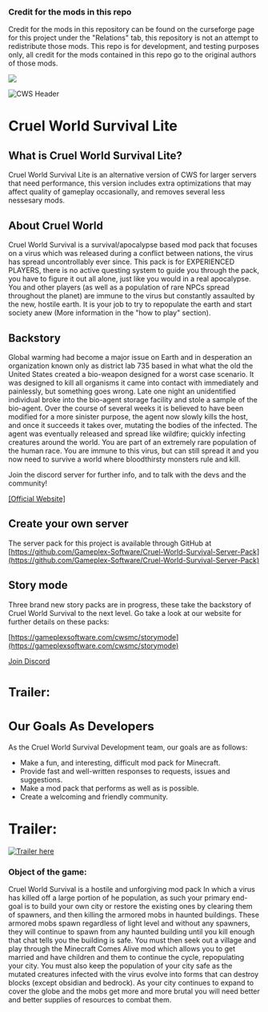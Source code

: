 ### Credit for the mods in this repo
Credit for the mods in this repository can be found on the curseforge page for this project under the "Relations" tab, this repository is not an attempt to redistribute those mods. This repo is for development, and testing purposes only, all credit for the mods contained in this repo go to the original authors of those mods.

![](https://user-images.githubusercontent.com/34868944/151664875-951d4348-a898-44a7-87ab-717cd8e91570.png)

![CWS Header](https://user-images.githubusercontent.com/34868944/178153760-8e94d8ae-a965-46e5-a0d9-5191e4e00839.png)

# Cruel World Survival Lite

## What is Cruel World Survival Lite?
Cruel World Survival Lite is an alternative version of CWS for larger servers that need performance, this version includes extra optimizations that may affect quality of gameplay occasionally, and removes several less nessesary mods.

## About Cruel World

<span data-slate-node="text">Cruel World Survival is a survival/apocalypse based mod pack that focuses on a virus which was released during a conflict between nations, the virus has spread uncontrollably ever since. This pack is for EXPERIENCED PLAYERS, there is no active questing system to guide you through the pack, you have to figure it out all alone, just like you would in a real apocalypse. You and other players (as well as a population of rare NPCs spread throughout the planet) are immune to the virus but constantly assaulted by the new, hostile earth. It is your job to try to repopulate the earth and start society anew (More information in the "how to play" section).</span>

## Backstory

<span data-slate-node="text">Global warming had become a major issue on Earth and in desperation an organization known only as district lab 735 based in what what the old the United States created a bio-weapon designed for a worst case scenario. It was designed to kill all organisms it came into contact with immediately and painlessly, but something goes wrong. Late one night an unidentified individual broke into the bio-agent storage facility and stole a sample of the bio-agent. Over the course of several weeks it is believed to have been modified for a more sinister purpose, the agent now slowly kills the host, and once it succeeds it takes over, mutating the bodies of the infected. The agent was eventually released and spread like wildfire; quickly infecting creatures around the world. You are part of an extremely rare population of the human race. You are immune to this virus, but can still spread it and you now need to survive a world where bloodthirsty monsters rule and kill. </span>

Join the discord server for further info, and to talk with the devs and the community!

[[Official Website]](https://gameplexsoftware.com/cwsmc)


## Create your own server

The server pack for this project is available through GitHub at [https://github.com/Gameplex-Software/Cruel-World-Survival-Server-Pack](https://github.com/Gameplex-Software/Cruel-World-Survival-Server-Pack)

## Story mode

Three brand new story packs are in progress, these take the backstory of Cruel World Survival to the next level. Go take a look at our website for further details on these packs:

 [https://gameplexsoftware.com/cwsmc/storymode](https://gameplexsoftware.com/cwsmc/storymode)

[Join Discord](https://discord.gg/4rckB2pr2D)


# **<span style="font-size: 24px;">**Trailer**:</span>**



# <span style="font-size: 24px;">**Our Goals As Developers**</span><span style="font-size: 1.2rem;"> </span>

As the Cruel World Survival Development team, our goals are as follows:

*   Make a fun, and interesting, difficult mod pack for Minecraft.
*   Provide fast and well-written responses to requests, issues and suggestions.
*   Make a mod pack that performs as well as is possible.
*   Create a welcoming and friendly community.

# Trailer:

[![Trailer here](http://img.youtube.com/vi/KcoT54nezEA/0.jpg)](http://www.youtube.com/watch?v=KcoT54nezEA "Cruel World Survival trialer")

### **Object of the game:**

<span style="font-size: 14px;">Cruel World Survival is a hostile and unforgiving mod pack In which a virus has killed off a large portion of he population, as such your primary end-goal is to build your own city or restore the existing ones by clearing them of spawners, and then killing the armored mobs in haunted buildings. These armored mobs spawn regardless of light level and without any spawners, they will continue to spawn from any haunted building until you kill enough that chat tells you the building is safe. You must then seek out a village and play through the Minecraft Comes Alive mod which allows you to get married and have children and them to continue the cycle, repopulating your city. You must also keep the population of your city safe as the mutated creatures infected with the virus evolve into forms that can destroy blocks (except obsidian and bedrock). As your city continues to expand to cover the globe and the mobs get more and more brutal you will need better and better supplies of resources to combat them.</span>
